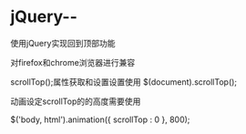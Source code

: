 # jQuery--
使用jQuery实现回到顶部功能

对firefox和chrome浏览器进行兼容

scrollTop();属性获取和设置设置使用
$(document).scrollTop();

动画设定scrollTop的的高度需要使用

$('body, html').animation({
    scrollTop : 0
}, 800);

